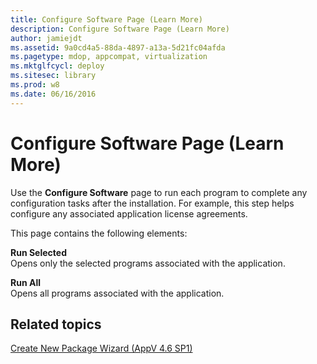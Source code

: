 ```yaml
---
title: Configure Software Page (Learn More)
description: Configure Software Page (Learn More)
author: jamiejdt
ms.assetid: 9a0cd4a5-88da-4897-a13a-5d21fc04afda
ms.pagetype: mdop, appcompat, virtualization
ms.mktglfcycl: deploy
ms.sitesec: library
ms.prod: w8
ms.date: 06/16/2016
---
```



# Configure Software Page (Learn More)


Use the **Configure Software** page to run each program to complete any configuration tasks after the installation. For example, this step helps configure any associated application license agreements.

This page contains the following elements:

<a href="" id="run-selected"></a>**Run Selected**  
Opens only the selected programs associated with the application.

<a href="" id="run-all"></a>**Run All**  
Opens all programs associated with the application.

## Related topics


[Create New Package Wizard (AppV 4.6 SP1)](create-new-package-wizard---appv-46-sp1-.md)

 

 





